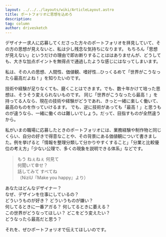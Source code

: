```yaml
---
layout: ../../../layouts/wiki/ArticleLayout.astro
title: ポートフォリオに思想を込めろ
description:
tag: column
author: drivesketch
---
```


デザイナー求人に応募してくださった方々のポートフォリオを拝見していて、その方の思想が見えないと、私は少し残念な気持ちになります。
もちろん「思想が見えない」というだけの理由で即お断りすることははありませんが、どうしても、大きな加点ポイントを無得点で通過したような感じにはなってしまいます。

私は、その人の思想、人間性、価値観、嗜好性…ひっくるめて「世界がこうなったら最高だよね！」を知りたいのです。

技術や経験が足りなくても、磨くことはできます。でも、数十年かけて培った思想は、そうそう変えられないものです。
同じ「世界がこうなったら最高！」を持ってる人なら、現在の技術や経験がどうであれ、きっと一緒に楽しく働いて、最高のものを作っていけるます。
でも、逆に技術があっても「最高！」と思うものが違うなら、一緒に働くのは難しいでしょう。だって、目指すものが全然違うから。

私がいまの職場に応募したときのポートフォリオには、業務経験や制作物と同じくらい、自分の好きで得意なことや、その背景にある価値観について書きました。例を挙げると「情報を整理分類して分かりやすくすること」「分業と比較優位の考え方」「少ない公理で、多くの現象を説明できる体系」などです。

> もう ねぇねぇ 何見て <br>
> 何聞いて幸せ？ <br>
> 話してみて すべてね <br>
> （NiziU『Make you happy』より）

あなたはどんなデザイナー？ <br>
なぜ、デザインを仕事にしているの？ <br>
どういうものが好き？ どういうものが嫌い？ <br>
何してるときに一番アガる？ 何してるときに萎える？ <br>
この世界がどうなってほしい？ どこをどう変えたい？ <br>
どうなったら最高だと思う？ <br>

それを、ぜひポートフォリオで伝えてほしいのです。




